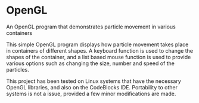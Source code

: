 # OpenGL
An OpenGL program that demonstrates particle movement in various containers


This simple OpenGL program displays how particle movement takes place in containers of different shapes. A keyboard function is used to change the shapes of the container, and a list based mouse function is used to provide various options such as changing the size, number and speed of the particles.

This project has been tested on Linux systems that have the necessary OpenGL libraries, and also on the CodeBlocks IDE.
Portability to other systems is not a issue, provided a few minor modifications are made.
